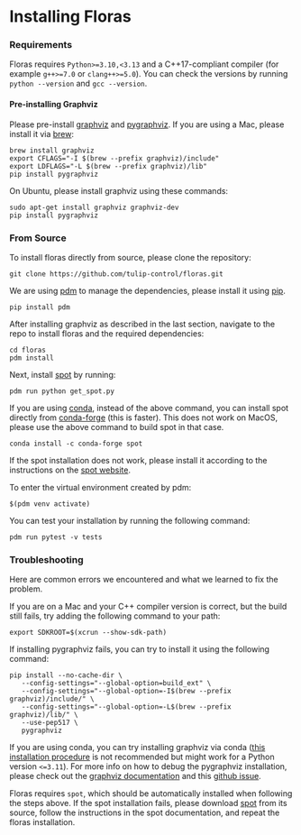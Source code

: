 # Installing Floras
### Requirements
Floras requires `Python>=3.10,<3.13` and a C++17-compliant compiler (for example `g++>=7.0` or `clang++>=5.0`).
You can check the versions by running `python --version` and `gcc --version`.

#### Pre-installing Graphviz
Please pre-install [graphviz](https://graphviz.org) and [pygraphviz](https://pygraphviz.github.io).
If you are using a Mac, please install it via [brew](https://brew.sh):
```
brew install graphviz
export CFLAGS="-I $(brew --prefix graphviz)/include"
export LDFLAGS="-L $(brew --prefix graphviz)/lib"
pip install pygraphviz
```
On Ubuntu, please install graphviz using these commands:
```
sudo apt-get install graphviz graphviz-dev
pip install pygraphviz
```

### From Source
To install floras directly from source, please clone the repository:
```
git clone https://github.com/tulip-control/floras.git
```
We are using [pdm](https://pdm-project.org/en/latest/) to manage the dependencies, please install it using [pip](https://pypi.org/project/pip/).
```
pip install pdm
```
After installing graphviz as described in the last section, navigate to the repo to install floras and the required dependencies:

```
cd floras
pdm install
```
Next, install [spot](https://spot.lre.epita.fr/) by running:
```
pdm run python get_spot.py
```
If you are using [conda](https://conda.org/), instead of the above command, you can install spot directly from [conda-forge](https://conda-forge.org/) (this is faster). This does not work on MacOS, please use the above command to build spot in that case.
```
conda install -c conda-forge spot
```
If the spot installation does not work, please install it according to the instructions on the [spot website](https://spot.lre.epita.fr/install.html).

To enter the virtual environment created by pdm:
```
$(pdm venv activate)
```
You can test your installation by running the following command:
```
pdm run pytest -v tests
```

### Troubleshooting
Here are common errors we encountered and what we learned to fix the problem.

If you are on a Mac and your C++ compiler version is correct, but the build still fails, try adding the following command to your path:
```
export SDKROOT=$(xcrun --show-sdk-path)
```

If installing pygraphviz fails, you can try to install it using the following command:
```
pip install --no-cache-dir \
   --config-settings="--global-option=build_ext" \
   --config-settings="--global-option=-I$(brew --prefix graphviz)/include/" \
   --config-settings="--global-option=-L$(brew --prefix graphviz)/lib/" \
   --use-pep517 \
   pygraphviz
```

If you are using conda, you can try installing graphviz via conda ([this installation procedure](https://pygraphviz.github.io/documentation/pygraphviz-1.7/install.html) is not recommended but might work for a Python version `<=3.11`). For more info on how to debug the pygraphviz installation, please check out the [graphviz documentation](https://pygraphviz.github.io/documentation/stable/install.html) and this [github issue](https://github.com/pygraphviz/pygraphviz/issues/11).

Floras requires `spot`, which should be automatically installed when following the steps above. If the spot installation fails, please download [spot](https://spot.lre.epita.fr/install.html) from its source, follow the instructions in the spot documentation, and repeat the floras installation.
